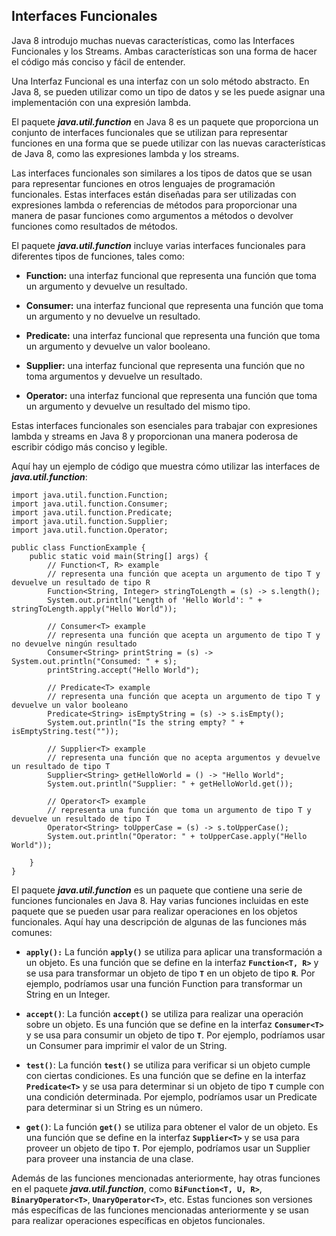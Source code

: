 ## Interfaces Funcionales

Java 8 introdujo muchas nuevas características, como las Interfaces Funcionales y los Streams. Ambas características son una forma de hacer el código más conciso y fácil de entender.

Una Interfaz Funcional es una interfaz con un solo método abstracto. En Java 8, se pueden utilizar como un tipo de datos y se les puede asignar una implementación con una expresión lambda.

El paquete **_java.util.function_** en Java 8 es un paquete que proporciona un conjunto de interfaces funcionales que se utilizan para representar funciones en una forma que se puede utilizar con las nuevas características de Java 8, como las expresiones lambda y los streams.

Las interfaces funcionales son similares a los tipos de datos que se usan para representar funciones en otros lenguajes de programación funcionales. Estas interfaces están diseñadas para ser utilizadas con expresiones lambda o referencias de métodos para proporcionar una manera de pasar funciones como argumentos a métodos o devolver funciones como resultados de métodos.

El paquete **_java.util.function_** incluye varias interfaces funcionales para diferentes tipos de funciones, tales como:

- **Function:** una interfaz funcional que representa una función que toma un argumento y devuelve un resultado.

- **Consumer:** una interfaz funcional que representa una función que toma un argumento y no devuelve un resultado.

- **Predicate:** una interfaz funcional que representa una función que toma un argumento y devuelve un valor booleano.

- **Supplier:** una interfaz funcional que representa una función que no toma argumentos y devuelve un resultado.

- **Operator:** una interfaz funcional que representa una función que toma un argumento y devuelve un resultado del mismo tipo.

Estas interfaces funcionales son esenciales para trabajar con expresiones lambda y streams en Java 8 y proporcionan una manera poderosa de escribir código más conciso y legible.

Aquí hay un ejemplo de código que muestra cómo utilizar las interfaces de **_java.util.function_**:

```
import java.util.function.Function;
import java.util.function.Consumer;
import java.util.function.Predicate;
import java.util.function.Supplier;
import java.util.function.Operator;

public class FunctionExample {
    public static void main(String[] args) {
        // Function<T, R> example
        // representa una función que acepta un argumento de tipo T y devuelve un resultado de tipo R
        Function<String, Integer> stringToLength = (s) -> s.length();
        System.out.println("Length of 'Hello World': " + stringToLength.apply("Hello World"));

        // Consumer<T> example
        // representa una función que acepta un argumento de tipo T y no devuelve ningún resultado
        Consumer<String> printString = (s) -> System.out.println("Consumed: " + s);
        printString.accept("Hello World");

        // Predicate<T> example
        // representa una función que acepta un argumento de tipo T y devuelve un valor booleano
        Predicate<String> isEmptyString = (s) -> s.isEmpty();
        System.out.println("Is the string empty? " + isEmptyString.test(""));

        // Supplier<T> example
        // representa una función que no acepta argumentos y devuelve un resultado de tipo T
        Supplier<String> getHelloWorld = () -> "Hello World";
        System.out.println("Supplier: " + getHelloWorld.get());

        // Operator<T> example
        // representa una función que toma un argumento de tipo T y devuelve un resultado de tipo T
        Operator<String> toUpperCase = (s) -> s.toUpperCase();
        System.out.println("Operator: " + toUpperCase.apply("Hello World"));

    }
}

```

El paquete **_java.util.function_** es un paquete que contiene una serie de funciones funcionales en Java 8. Hay varias funciones incluidas en este paquete que se pueden usar para realizar operaciones en los objetos funcionales. Aquí hay una descripción de algunas de las funciones más comunes:


* **`apply():`** La función **`apply()`** se utiliza para aplicar una transformación a un objeto. Es una función que se define en la interfaz **`Function<T, R>`** y se usa para transformar un objeto de tipo **`T`** en un objeto de tipo **`R`**. Por ejemplo, podríamos usar una función Function para transformar un String en un Integer.

* **`accept()`**: La función **`accept()`** se utiliza para realizar una operación sobre un objeto. Es una función que se define en la interfaz **`Consumer<T>`** y se usa para consumir un objeto de tipo **`T`**. Por ejemplo, podríamos usar un Consumer para imprimir el valor de un String.

* **`test()`**: La función **`test()`** se utiliza para verificar si un objeto cumple con ciertas condiciones. Es una función que se define en la interfaz **`Predicate<T>`** y se usa para determinar si un objeto de tipo **`T`** cumple con una condición determinada. Por ejemplo, podríamos usar un Predicate para determinar si un String es un número.

* **`get()`**: La función **`get()`** se utiliza para obtener el valor de un objeto. Es una función que se define en la interfaz **`Supplier<T>`** y se usa para proveer un objeto de tipo **`T`**. Por ejemplo, podríamos usar un Supplier para proveer una instancia de una clase.

Además de las funciones mencionadas anteriormente, hay otras funciones en el paquete **_java.util.function_**, como **`BiFunction<T, U, R>`**, **`BinaryOperator<T>`**, **`UnaryOperator<T>`**, etc. Estas funciones son versiones más específicas de las funciones mencionadas anteriormente y se usan para realizar operaciones específicas en objetos funcionales.